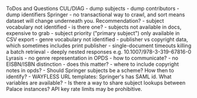 ToDos and Questions
CUL/DIAG
	- dump subjects
	- dump contributors
	- dump identifiers
Springer
	- no transactional way to crawl, and sort means dataset will change underneath you. Recommendation?
	- subject vocabulary not identified - is there one?
	- subjects not available in docs, expensive to grab
	- subject priority ("primary subject") only available in CSV export
	- genre vocabulary not identified
	- publisher vs copyright data, which sometimes includes print publisher
	- single-document timeouts killing a batch retrieval
	- deeply nested responses e.g. 10.1007/978-3-319-67816-0
Lyrasis
	- no genre representation in OPDS - how to communicate?
	- no EISBN/ISBN distinction - does this matter?
	- where to include copyright notes in opds?
	- Should Springer subjects be a scheme? How then to identify?
	- WAYFLESS URL templates: Springer's has SAML id. What variables are available?
	- Is there a way to share subject lookups between Palace instances? API key rate limits may be prohibitive.
